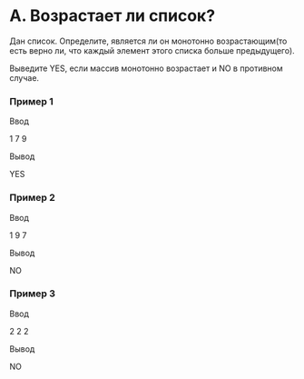 # A. Возрастает ли список?

Дан список. Определите, является ли он монотонно возрастающим(то есть верно ли, что каждый элемент этого списка больше предыдущего).

Выведите YES, если массив монотонно возрастает и NO в противном случае.

### Пример 1

Ввод

1 7 9

Вывод

YES

### Пример 2

Ввод

1 9 7

Вывод

NO

### Пример 3

Ввод

2 2 2

Вывод

NO
